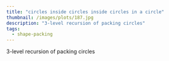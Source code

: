 ```yaml
---
title: "circles inside circles inside circles in a circle"
thumbnail: /images/plots/187.jpg
description: "3-level recursion of packing circles"
tags:
  - shape-packing
---
```


3-level recursion of packing circles